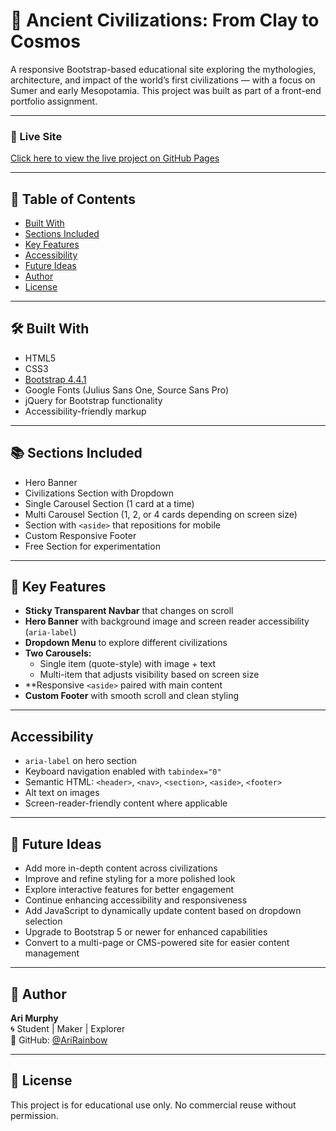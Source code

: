 # 🌌 Ancient Civilizations: From Clay to Cosmos

A responsive Bootstrap-based educational site exploring the mythologies, architecture, and impact of the world’s first civilizations — with a focus on Sumer and early Mesopotamia. This project was built as part of a front-end portfolio assignment.

---

### 🔗 Live Site  
[Click here to view the live project on GitHub Pages](https://ariRainbow.github.io/atlas-bootstrap/)

---

## 📑 Table of Contents

- [Built With](#️-built-with)
- [Sections Included](#-sections-included)
- [Key Features](#-key-features)
- [Accessibility](#-accessibility)
- [Future Ideas](#-future-ideas)
- [Author](#-author)
- [License](#-license)

---

## 🛠️ Built With

- HTML5  
- CSS3  
- [Bootstrap 4.4.1](https://getbootstrap.com/docs/4.4/getting-started/introduction/)  
- Google Fonts (Julius Sans One, Source Sans Pro)  
- jQuery for Bootstrap functionality  
- Accessibility-friendly markup

---

## 📚 Sections Included

- Hero Banner  
- Civilizations Section with Dropdown  
- Single Carousel Section (1 card at a time)  
- Multi Carousel Section (1, 2, or 4 cards depending on screen size)  
- Section with `<aside>` that repositions for mobile  
- Custom Responsive Footer  
- Free Section for experimentation

---

## 🧩 Key Features

- **Sticky Transparent Navbar** that changes on scroll  
- **Hero Banner** with background image and screen reader accessibility (`aria-label`)  
- **Dropdown Menu** to explore different civilizations  
- **Two Carousels:**
  - Single item (quote-style) with image + text  
  - Multi-item that adjusts visibility based on screen size  
- **Responsive `<aside>` paired with main content  
- **Custom Footer** with smooth scroll and clean styling

---

## Accessibility

- `aria-label` on hero section  
- Keyboard navigation enabled with `tabindex="0"`  
- Semantic HTML: `<header>`, `<nav>`, `<section>`, `<aside>`, `<footer>`  
- Alt text on images  
- Screen-reader-friendly content where applicable

---

## 🤖 Future Ideas

- Add more in-depth content across civilizations
- Improve and refine styling for a more polished look
- Explore interactive features for better engagement
- Continue enhancing accessibility and responsiveness
- Add JavaScript to dynamically update content based on dropdown selection 
- Upgrade to Bootstrap 5 or newer for enhanced capabilities  
- Convert to a multi-page or CMS-powered site for easier content management

---

## 👤 Author

**Ari Murphy**  
🌀 Student | Maker | Explorer  
🔗 GitHub: [@AriRainbow](https://github.com/AriRainbow)

---

## 📄 License

This project is for educational use only. No commercial reuse without permission.
